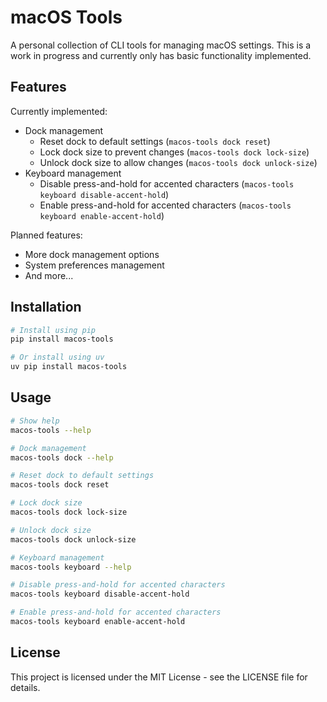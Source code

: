 # macOS Tools

A personal collection of CLI tools for managing macOS settings. This is a work in progress and currently only has basic functionality implemented.

## Features

Currently implemented:
- Dock management
  - Reset dock to default settings (`macos-tools dock reset`)
  - Lock dock size to prevent changes (`macos-tools dock lock-size`)
  - Unlock dock size to allow changes (`macos-tools dock unlock-size`)
- Keyboard management
  - Disable press-and-hold for accented characters (`macos-tools keyboard disable-accent-hold`)
  - Enable press-and-hold for accented characters (`macos-tools keyboard enable-accent-hold`)

Planned features:
- More dock management options
- System preferences management
- And more...

## Installation

```bash
# Install using pip
pip install macos-tools

# Or install using uv
uv pip install macos-tools
```

## Usage

```bash
# Show help
macos-tools --help

# Dock management
macos-tools dock --help

# Reset dock to default settings
macos-tools dock reset

# Lock dock size
macos-tools dock lock-size

# Unlock dock size
macos-tools dock unlock-size

# Keyboard management
macos-tools keyboard --help

# Disable press-and-hold for accented characters
macos-tools keyboard disable-accent-hold

# Enable press-and-hold for accented characters
macos-tools keyboard enable-accent-hold
```

## License

This project is licensed under the MIT License - see the LICENSE file for details.
